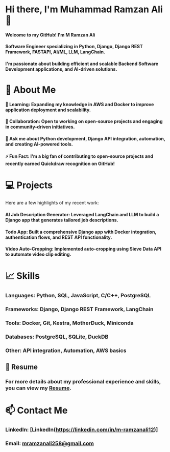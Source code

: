 # Hi there, I'm Muhammad Ramzan Ali 👋

#### Welcome to my GitHub! I'm M Ramzan Ali
#### Software Engineer specializing in Python, Django, Django REST Framework, FASTAPI, AI/ML, LLM, LangChain.
#### I'm passionate about building efficient and scalable Backend Software Development applications, and AI-driven solutions.

# 🚀 About Me
#### 🌱 Learning: Expanding my knowledge in AWS and Docker to improve application deployment and scalability.
#### 👯 Collaboration: Open to working on open-source projects and engaging in community-driven initiatives.
#### 💬 Ask me about Python development, Django API integration, automation, and creating AI-powered tools.
#### ⚡ Fun Fact: I'm a big fan of contributing to open-source projects and recently earned Quickdraw recognition on GitHub!
# 💻 Projects
Here are a few highlights of my recent work:

#### AI Job Description Generator: Leveraged LangChain and LLM to build a Django app that generates tailored job descriptions.
#### Todo App: Built a comprehensive Django app with Docker integration, authentication flows, and REST API functionality. 
#### Video Auto-Cropping: Implemented auto-cropping using Sieve Data API to automate video clip editing.
# 📈 Skills
### Languages: Python, SQL, JavaScript, C/C++, PostgreSQL
### Frameworks: Django, Django REST Framework, LangChain
### Tools: Docker, Git, Kestra, MotherDuck, Miniconda
### Databases: PostgreSQL, SQLite, DuckDB
### Other: API integration, Automation, AWS basics
## 📄 Resume
### For more details about my professional experience and skills, you can view my [Resume](https://github.com/user-attachments/files/17534730/Ramzan_Software_Engineer.pdf).

# 📫 Contact Me
### LinkedIn: [LinkedIn(https://linkedin.com/in/m-ramzanali12)]
### Email: mramzanali258@gmail.com
